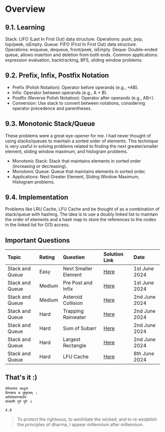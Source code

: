 # Overview

## 9.1. Learning

Stack: LIFO (Last In First Out) data structure. Operations: push, pop, top/peek, isEmpty.
Queue: FIFO (First In First Out) data structure. Operations: enqueue, dequeue, front/peek, isEmpty.
Deque: Double-ended queue, allows insertion and deletion from both ends.
Common applications: expression evaluation, backtracking, BFS, sliding window problems.

## 9.2. Prefix, Infix, Postfix Notation

- Prefix (Polish Notation): Operator before operands (e.g., +AB).
- Infix: Operator between operands (e.g., A + B).
- Postfix (Reverse Polish Notation): Operator after operands (e.g., AB+).
- Conversion: Use stack to convert between notations, considering operator precedence and parentheses.

## 9.3. Monotonic Stack/Queue

These problems were a great eye-opener for me. I had never thought of using stacks/queues to maintain a sorted order of elements. This technique is very useful in solving problems related to finding the next greater/smaller element, sliding window maximum, and histogram problems.

- Monotonic Stack: Stack that maintains elements in sorted order (increasing or decreasing).
- Monotonic Queue: Queue that maintains elements in sorted order.
- Applications: Next Greater Element, Sliding Window Maximum, Histogram problems.

## 9.4. Implementation

Problems like LRU Cache, LFU Cache and be thought of as a combination of stack/queue with hashing. The idea is to use a doubly linked list to maintain the order of elements and a hash map to store the references to the nodes in the linked list for O(1) access.

## Important Questions

| Topic           | Rating | Question             | Solution Link                                             | Date          |
| :-------------- | :----- | :------------------- | :-------------------------------------------------------- | :------------ |
| Stack and Queue | Easy   | Next Smaller Element | [Here](./9.3.%20Monotonic/1.%20NextGreaterElementLeet.py) | 1st June 2024 |
| Stack and Queue | Medium | Pre Post and Infix   | [Here](./9.2.%20Pre_In_Pro/)                              | 1st June 2024 |
| Stack and Queue | Medium | Asteroid Collision   | [Here](./9.3.%20Monotonic/7.%20AsteroidLeet.py)           | 2nd June 2024 |
| Stack and Queue | Hard   | Trapping Rainwater   | [Here](./9.3.%20Monotonic/5.%20TrappingRainwaterLeet.py)  | 2nd June 2024 |
| Stack and Queue | Hard   | Sum of Subarr        | [Here](./9.3.%20Monotonic/6.%20SumSubarrMinLeet.py)       | 2nd June 2024 |
| Stack and Queue | Hard   | Largest Rectangle    | [Here](./9.3.%20Monotonic/10.%20LargestRectLeet.py)       | 2nd June 2024 |
| Stack and Queue | Hard   | LFU Cache            | [Here](./9.4.%20Implementation/5.%20LFUCache.py)          | 8th June 2024 |

## That's it :)

```plaintext
परित्राणाय साधूनां
विनाशाय च दुष्कृताम् ।
धर्मसंस्थापनार्थाय
संभवामि युगे युगे ॥

4.8
```

> To protect the righteous, to annihilate the wicked, and to re-establish the principles of dharma, I appear millennium after millennium.
